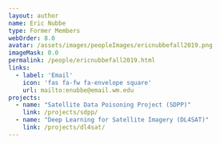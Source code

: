 ```yaml
---
layout: author
name: Eric Nubbe 
type: Former Members
webOrder: 8.0
avatar: /assets/images/peopleImages/ericnubbefall2019.png
imageMask: 0.0
permalink: /people/ericnubbefall2019.html 
links:
  - label: 'Email'
    icon: 'fas fa-fw fa-envelope square'
    url: mailto:enubbe@email.wm.edu
projects:
  - name: "Satellite Data Poisoning Project (SDPP)"
    link: /projects/sdpp/
  - name: "Deep Learning for Satellite Imagery (DL4SAT)"
    link: /projects/dl4sat/
---
```

